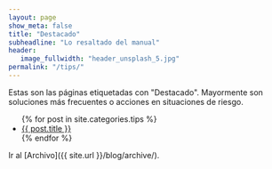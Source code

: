 ```yaml
---
layout: page
show_meta: false
title: "Destacado"
subheadline: "Lo resaltado del manual"
header:
   image_fullwidth: "header_unsplash_5.jpg"
permalink: "/tips/"
---
```

Estas son las páginas etiquetadas con "Destacado". Mayormente son soluciones más frecuentes o acciones en situaciones de riesgo.

<ul>
    {% for post in site.categories.tips %}
    <li><a href="{{ site.url }}{{ site.baseurl }}{{ post.url }}">{{ post.title }}</a></li>
    {% endfor %}
</ul>

Ir al [Archivo]({{ site.url }}/blog/archive/).
